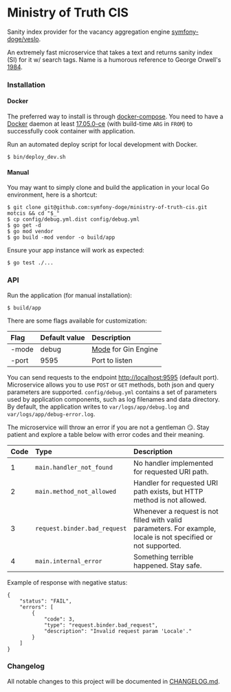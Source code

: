 # Ministry of Truth CIS

Sanity index provider for the vacancy aggregation engine [symfony-doge/veslo](https://github.com/symfony-doge/veslo).

An extremely fast microservice that takes a text and returns sanity index (SI) for it w/ search tags.
Name is a humorous reference to George Orwell's [1984](https://en.wikipedia.org/wiki/Nineteen_Eighty-Four).

### Installation

#### Docker

The preferred way to install is through [docker-compose](https://docs.docker.com/compose).
You need to have a [Docker](https://docs.docker.com/install) daemon at least [17.05.0-ce](https://docs.docker.com/engine/release-notes/#17050-ce) (with build-time `ARG` in `FROM`) to successfully cook container with application.

Run an automated deploy script for local development with Docker.

```
$ bin/deploy_dev.sh
```

#### Manual

You may want to simply clone and build the application in your local Go environment, here is a shortcut:

```
$ git clone git@github.com:symfony-doge/ministry-of-truth-cis.git motcis && cd "$_"
$ cp config/debug.yml.dist config/debug.yml
$ go get -d
$ go mod vendor
$ go build -mod vendor -o build/app
```

Ensure your app instance will work as expected:

```
$ go test ./...
```

### API

Run the application (for manual installation):

```
$ build/app
```

There are some flags available for customization:

| Flag | Default value | Description |
| :--- | :--- | :--- |
| -mode | debug | [Mode](https://github.com/gin-gonic/gin/blob/v1.4.0/mode.go#L15) for Gin Engine |
| -port | 9595 | Port to listen |

You can send requests to the endpoint [http://localhost:9595](http://localhost:9595) (default port).
Microservice allows you to use `POST` or `GET` methods, both json and query parameters are supported.
`config/debug.yml` contains a set of parameters used by application components,
such as log filenames and data directory. By default, the application writes to `var/logs/app/debug.log`
and `var/logs/app/debug-error.log`.

The microservice will throw an error if you are not a gentleman :smirk:.
Stay patient and explore a table below with error codes and their meaning.

| Code | Type | Description |
| :--- | :--- | :--- |
| 1 | `main.handler_not_found` | No handler implemented for requested URI path. |
| 2 | `main.method_not_allowed` | Handler for requested URI path exists, but HTTP method is not allowed. |
| 3 | `request.binder.bad_request` | Whenever a request is not filled with valid parameters. For example, locale is not specified or not supported. |
| 4 | `main.internal_error` | Something terrible happened. Stay safe. |

Example of response with negative status:

```
{
	"status": "FAIL",
	"errors": [
		{
			"code": 3,
			"type": "request.binder.bad_request",
			"description": "Invalid request param 'Locale'."
		}
	]
}
```

### Changelog
All notable changes to this project will be documented in [CHANGELOG.md](CHANGELOG.md).